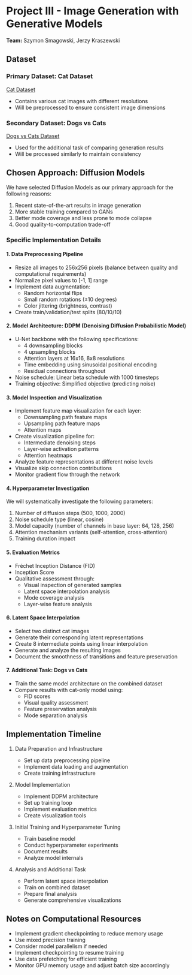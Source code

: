 # Project III - Image Generation with Generative Models

**Team:** Szymon Smagowski, Jerzy Kraszewski

## Dataset

### Primary Dataset: Cat Dataset
[Cat Dataset](https://www.kaggle.com/datasets/borhanitrash/cat-dataset)
- Contains various cat images with different resolutions
- Will be preprocessed to ensure consistent image dimensions

### Secondary Dataset: Dogs vs Cats
[Dogs vs Cats Dataset](https://www.kaggle.com/competitions/dogs-vs-cats/)
- Used for the additional task of comparing generation results
- Will be processed similarly to maintain consistency

## Chosen Approach: Diffusion Models

We have selected Diffusion Models as our primary approach for the following reasons:
1. Recent state-of-the-art results in image generation
2. More stable training compared to GANs
3. Better mode coverage and less prone to mode collapse
4. Good quality-to-computation trade-off

### Specific Implementation Details

#### 1. Data Preprocessing Pipeline
- Resize all images to 256x256 pixels (balance between quality and computational requirements)
- Normalize pixel values to [-1, 1] range
- Implement data augmentation:
  - Random horizontal flips
  - Small random rotations (±10 degrees)
  - Color jittering (brightness, contrast)
- Create train/validation/test splits (80/10/10)

#### 2. Model Architecture: DDPM (Denoising Diffusion Probabilistic Model)
- U-Net backbone with the following specifications:
  - 4 downsampling blocks
  - 4 upsampling blocks
  - Attention layers at 16x16, 8x8 resolutions
  - Time embedding using sinusoidal positional encoding
  - Residual connections throughout
- Noise schedule: Linear beta schedule with 1000 timesteps
- Training objective: Simplified objective (predicting noise)

#### 3. Model Inspection and Visualization
- Implement feature map visualization for each layer:
  - Downsampling path feature maps
  - Upsampling path feature maps
  - Attention maps
- Create visualization pipeline for:
  - Intermediate denoising steps
  - Layer-wise activation patterns
  - Attention heatmaps
- Analyze feature representations at different noise levels
- Visualize skip connection contributions
- Monitor gradient flow through the network

#### 4. Hyperparameter Investigation
We will systematically investigate the following parameters:
1. Number of diffusion steps (500, 1000, 2000)
2. Noise schedule type (linear, cosine)
3. Model capacity (number of channels in base layer: 64, 128, 256)
4. Attention mechanism variants (self-attention, cross-attention)
5. Training duration impact

#### 5. Evaluation Metrics
- Fréchet Inception Distance (FID)
- Inception Score
- Qualitative assessment through:
  - Visual inspection of generated samples
  - Latent space interpolation analysis
  - Mode coverage analysis
  - Layer-wise feature analysis

#### 6. Latent Space Interpolation
- Select two distinct cat images
- Generate their corresponding latent representations
- Create 8 intermediate points using linear interpolation
- Generate and analyze the resulting images
- Document the smoothness of transitions and feature preservation

#### 7. Additional Task: Dogs vs Cats
- Train the same model architecture on the combined dataset
- Compare results with cat-only model using:
  - FID scores
  - Visual quality assessment
  - Feature preservation analysis
  - Mode separation analysis

## Implementation Timeline

1. Data Preparation and Infrastructure
   - Set up data preprocessing pipeline
   - Implement data loading and augmentation
   - Create training infrastructure

2. Model Implementation
   - Implement DDPM architecture
   - Set up training loop
   - Implement evaluation metrics
   - Create visualization tools

3. Initial Training and Hyperparameter Tuning
   - Train baseline model
   - Conduct hyperparameter experiments
   - Document results
   - Analyze model internals

4. Analysis and Additional Task
   - Perform latent space interpolation
   - Train on combined dataset
   - Prepare final analysis
   - Generate comprehensive visualizations

## Notes on Computational Resources

- Implement gradient checkpointing to reduce memory usage
- Use mixed precision training
- Consider model parallelism if needed
- Implement checkpointing to resume training
- Use data prefetching for efficient training
- Monitor GPU memory usage and adjust batch size accordingly

